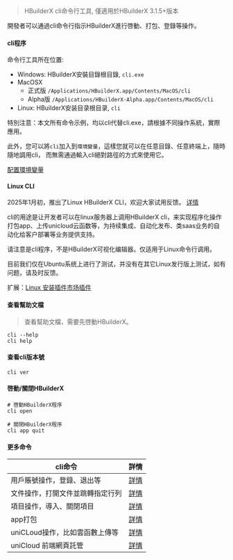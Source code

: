 > HBuilderX cli命令行工具, 僅適用於HBuilderX 3.1.5+版本

開發者可以通過cli命令行指示HBuilderX進行啓動、打包、登錄等操作。

#### cli程序

命令行工具所在位置:

- Windows: HBuilderX安裝目錄根目錄, `cli.exe`
- MacOSX
    - 正式版 `/Applications/HBuilderX.app/Contents/MacOS/cli`
    - Alpha版 `/Applications/HBuilderX-Alpha.app/Contents/MacOS/cli`
- Linux: HBuilderX安装目录根目录, `cli`

特別注意：本文所有命令示例，均以cli代替cli.exe，請根據不同操作系統，實際應用。

此外，您可以將`cli`加入到`環境變量`，這樣您就可以在任意目錄、任意終端上，隨時隨地調用cli， 而無需通過輸入cli絕對路徑的方式來使用它。

[配置環境變量](/cli/env)

#### Linux CLI

2025年1月初，推出了Linux HBuilderX CLI，欢迎大家试用反馈。 [详情](https://ask.dcloud.net.cn/article/41469)

cli的用途是让开发者可以在linux服务器上调用HBuilderX cli，来实现程序化操作打包app、上传unicloud云函数等，为持续集成、自动化发布、类saas业务的自动化给客户部署等业务提供支持。

请注意是cli程序，不是HBuilderX可视化编辑器。仅适用于Linux命令行调用。

目前我们仅在Ubuntu系统上进行了测试，并没有在其它Linux发行版上测试，如有问题，请及时反馈。

扩展：[Linux 安装插件市场插件](/cli/linux-install-market-plugin)

#### 查看幫助文檔

> 查看幫助文檔，需要先啓動HBuilderX。

```shell
cli --help
cli help
```

#### 查看cli版本號

```shell
cli ver
```

#### 啓動/關閉HBuilderX

```shell
# 啓動HBuilderX程序
cli open

# 關閉HBuilderX程序
cli app quit
```

#### 更多命令

|cli命令												|詳情													|
|--															|--														|
|用戶賬號操作，登錄、退出等			|[詳情](/cli/user)						|
|文件操作，打開文件並跳轉指定行列				|[詳情](/cli/file)					|
|項目操作，導入、關閉項目				|[詳情](/cli/project)					|
|app打包												|[詳情](/cli/pack)						|
|uniCLoud操作，比如雲函數上傳等	|[詳情](/cli/uniCloud)				|
|uniCloud 前端網頁託管					|[詳情](/cli/uniCloud-hosting)|
